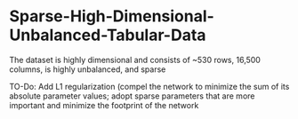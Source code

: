 # Sparse-High-Dimensional-Unbalanced-Tabular-Data
The dataset is highly dimensional and consists of ~530 rows, 16,500 columns, is highly unbalanced, and sparse

TO-Do: Add L1 regularization (compel the network to minimize the sum of its absolute parameter values; adopt sparse parameters that are more important and minimize the footprint of the network
